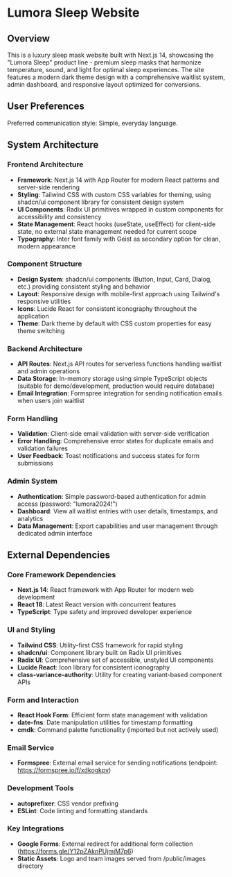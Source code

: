 # Lumora Sleep Website

## Overview

This is a luxury sleep mask website built with Next.js 14, showcasing the "Lumora Sleep" product line - premium sleep masks that harmonize temperature, sound, and light for optimal sleep experiences. The site features a modern dark theme design with a comprehensive waitlist system, admin dashboard, and responsive layout optimized for conversions.

## User Preferences

Preferred communication style: Simple, everyday language.

## System Architecture

### Frontend Architecture
- **Framework**: Next.js 14 with App Router for modern React patterns and server-side rendering
- **Styling**: Tailwind CSS with custom CSS variables for theming, using shadcn/ui component library for consistent design system
- **UI Components**: Radix UI primitives wrapped in custom components for accessibility and consistency
- **State Management**: React hooks (useState, useEffect) for client-side state, no external state management needed for current scope
- **Typography**: Inter font family with Geist as secondary option for clean, modern appearance

### Component Structure
- **Design System**: shadcn/ui components (Button, Input, Card, Dialog, etc.) providing consistent styling and behavior
- **Layout**: Responsive design with mobile-first approach using Tailwind's responsive utilities
- **Icons**: Lucide React for consistent iconography throughout the application
- **Theme**: Dark theme by default with CSS custom properties for easy theme switching

### Backend Architecture
- **API Routes**: Next.js API routes for serverless functions handling waitlist and admin operations
- **Data Storage**: In-memory storage using simple TypeScript objects (suitable for demo/development, production would require database)
- **Email Integration**: Formspree integration for sending notification emails when users join waitlist

### Form Handling
- **Validation**: Client-side email validation with server-side verification
- **Error Handling**: Comprehensive error states for duplicate emails and validation failures
- **User Feedback**: Toast notifications and success states for form submissions

### Admin System
- **Authentication**: Simple password-based authentication for admin access (password: "lumora2024!")
- **Dashboard**: View all waitlist entries with user details, timestamps, and analytics
- **Data Management**: Export capabilities and user management through dedicated admin interface

## External Dependencies

### Core Framework Dependencies
- **Next.js 14**: React framework with App Router for modern web development
- **React 18**: Latest React version with concurrent features
- **TypeScript**: Type safety and improved developer experience

### UI and Styling
- **Tailwind CSS**: Utility-first CSS framework for rapid styling
- **shadcn/ui**: Component library built on Radix UI primitives
- **Radix UI**: Comprehensive set of accessible, unstyled UI components
- **Lucide React**: Icon library for consistent iconography
- **class-variance-authority**: Utility for creating variant-based component APIs

### Form and Interaction
- **React Hook Form**: Efficient form state management with validation
- **date-fns**: Date manipulation utilities for timestamp formatting
- **cmdk**: Command palette functionality (imported but not actively used)

### Email Service
- **Formspree**: External email service for sending notifications (endpoint: https://formspree.io/f/xdkogkpv)

### Development Tools
- **autoprefixer**: CSS vendor prefixing
- **ESLint**: Code linting and formatting standards

### Key Integrations
- **Google Forms**: External redirect for additional form collection (https://forms.gle/Y12pZAknPUjmjM7p6)
- **Static Assets**: Logo and team images served from /public/images directory